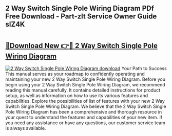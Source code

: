 ## 2 Way Switch Single Pole Wiring Diagram PDf Free Download - Part-zlt Service Owner Guide slZ4K

# <h2><a href="http://dfn3cn9.blite.top/?on=2+Way+Switch+Single+Pole+Wiring+Diagram">🔗Download New 👉🔴 2 Way Switch Single Pole Wiring Diagram</a></h2>

[![2 Way Switch Single Pole Wiring Diagram download](https://i.imgur.com/lujVjoI.png)](http://dfn3cn9.blite.top/?on=2+Way+Switch+Single+Pole+Wiring+Diagram)
Your Path to Success This manual serves as your roadmap to confidently operating and maintaining your new 2 Way Switch Single Pole Wiring Diagram. Before you begin using your 2 Way Switch Single Pole Wiring Diagram, we recommend reading this manual carefully. It contains detailed instructions for product setup, as well as information on how to use its various features and capabilities. Explore the possibilities of list of features with your new 2 Way Switch Single Pole Wiring Diagram. We believe that the 2 Way Switch Single Pole Wiring Diagram has been a comprehensive and thorough resource in your quest to understand the features and capabilities of your new item. If you need any assistance or have any questions, our customer service team is always available.
